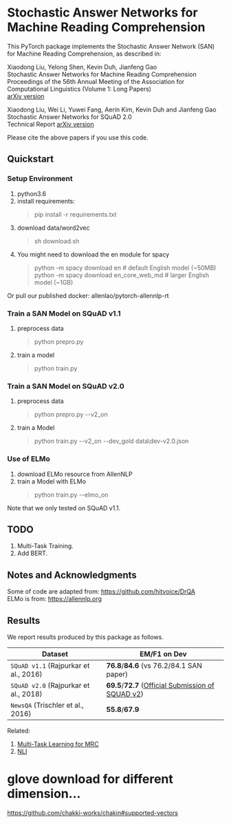 # Stochastic Answer Networks for Machine Reading Comprehension

This PyTorch package implements the Stochastic Answer Network (SAN) for Machine Reading Comprehension, as described in:

Xiaodong Liu, Yelong Shen, Kevin Duh, Jianfeng Gao<br/>
Stochastic Answer Networks for Machine Reading Comprehension<br/>
Proceedings of the 56th Annual Meeting of the Association for Computational Linguistics (Volume 1: Long Papers)<br/>
[arXiv version](https://arxiv.org/abs/1712.03556)


Xiaodong Liu, Wei Li, Yuwei Fang, Aerin Kim, Kevin Duh and Jianfeng Gao<br/>
Stochastic Answer Networks for SQuAD 2.0 <br/>
Technical Report
[arXiv version](https://arxiv.org/abs/1809.09194)


Please cite the above papers if you use this code. 

## Quickstart 

### Setup Environment
1. python3.6
2. install requirements:
   > pip install -r requirements.txt
3. download data/word2vec 
   > sh download.sh
4. You might need to download the en module for spacy
   > python -m spacy download en              # default English model (~50MB) <br/>
   > python -m spacy download en_core_web_md  # larger English model (~1GB)

Or pull our published docker: allenlao/pytorch-allennlp-rt

### Train a SAN Model on SQuAD v1.1
1. preprocess data
   > python prepro.py
2. train a model
   > python train.py

### Train a SAN Model on SQuAD v2.0
1. preprocess data
   > python prepro.py --v2_on
2. train a Model
   > python train.py --v2_on --dev_gold data\dev-v2.0.json

### Use of ELMo
1. download ELMo resource from AllenNLP
2. train a Model with ELMo
   > python train.py --elmo_on

Note that we only tested on SQuAD v1.1.

## TODO
1. Multi-Task Training.
2. Add BERT.

## Notes and Acknowledgments
Some of code are adapted from: https://github.com/hitvoice/DrQA <br/>
ELMo is from: https://allennlp.org

## Results
We report results produced by this package as follows.

| Dataset | EM/F1 on Dev |
| ------- | ------- |
| `SQuAD v1.1` (Rajpurkar et al., 2016) | **76.8**/**84.6** (vs 76.2/84.1 SAN paper) |
| `SQuAD v2.0`  (Rajpurkar et al., 2018)| **69.5**/**72.7** (<a href="https://worksheets.codalab.org/worksheets/0x5d6dd1b40dcf406581bb29be15016628/">Official Submission of SQUAD v2</a>)|
| `NewsQA` (Trischler et al., 2016)| **55.8**/**67.9**|


Related:
1. <a href="https://arxiv.org/abs/1809.06963">Multi-Task Learning for MRC</a>
2. <a href="https://arxiv.org/abs/1804.07888">NLI</a>


# glove download for different dimension...
https://github.com/chakki-works/chakin#supported-vectors